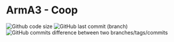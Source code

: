# ArmA3 - Coop

![Github code size](https://img.shields.io/github/languages/code-size/LeLeLeLeto/arma3-coop?label=Taille%20du%20code)
![GitHub last commit (branch)](https://img.shields.io/github/last-commit/LeLeLeLeto/arma3-coop/main?label=Derni%C3%A8re%20modification)
![GitHub commits difference between two branches/tags/commits](https://img.shields.io/github/commits-difference/LeLeLeLeto/arma3-coop?base=main&head=dev&label=Mises%20%C3%A0%20jour%20en%20attente)
